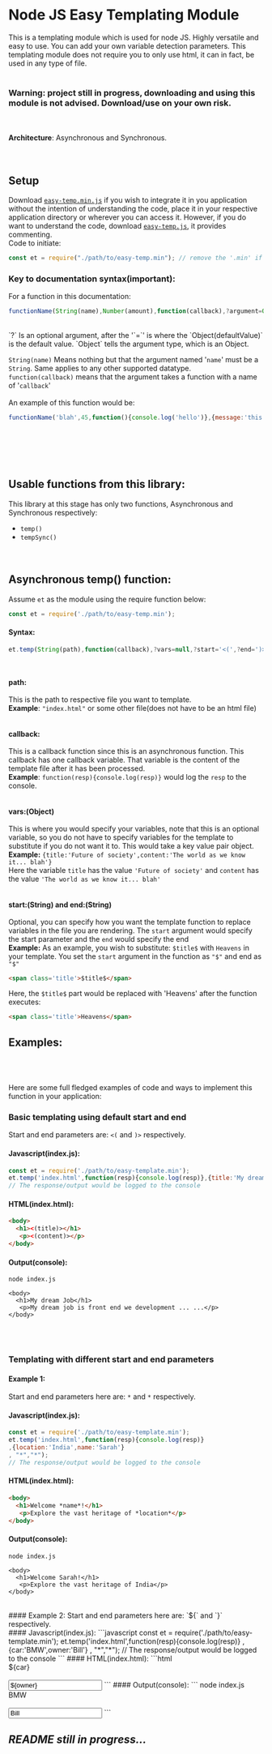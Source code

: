 # Node JS Easy Templating Module
This is a templating module which is used for node JS. Highly versatile and easy to use. You can add your own variable
detection parameters. This templating module does not require you to only use html, it can in fact, be used in any type of file.<br />
<br />
### Warning: project still in progress, downloading and using this module is not advised. Download/use on your own risk.
<br /><br />
**Architecture**: Asynchronous and Synchronous.<br /><br /><br />
## Setup
Download [`easy-temp.min.js`](https://github.com/Teminix/node-js-easy-template/raw/master/easy-temp.min.js) if you wish to integrate it in you application without the intention of understanding the code, place it in your respective application directory or wherever you can access it. However, if you do want to understand the code, download [`easy-temp.js`](https://github.com/Teminix/node-js-easy-template/raw/master/easy-temp.js), it provides commenting.<br />
Code to initiate:
```javascript
const et = require("./path/to/easy-temp.min"); // remove the '.min' if your using uncompressed version
```
### Key to documentation syntax(important):
For a function in this documentation: 
```javascript
functionName(String(name),Number(amount),function(callback),?argument=Object(defaultValue))
```
<br />
`?` Is an optional argument, after the '`=`' is  where the `Object(defaultValue)` is the default value. `Object` tells the argument type, which is an Object.<br />

`String(name)` Means nothing but that the argument named '`name`' must be a `String`. Same applies to any other supported datatype.<br />
`function(callback)` means that the argument takes a function with a name of '`callback`'<br /><br />
An example of this function would be:
```javascript
functionName('blah',45,function(){console.log('hello')},{message:'this is an optional argument'})
```
<br /><br /><br /><br />
## Usable functions from this library:
This library at this stage has only two functions, Asynchronous and Synchronous respectively:
* `temp()`
* `tempSync()`
<br /><br /><br />
## Asynchronous temp() function:
Assume `et` as the module using the require function below:
```javascript
const et = require('./path/to/easy-temp.min');
```
#### Syntax: 
```javascript
et.temp(String(path),function(callback),?vars=null,?start='<(',?end=')>')
```
<br /><br />
**path:**<br /><br />
This is the path to respective file you want to template.<br /> **Example**: `"index.html"` or some other file(does not have to be an html file)<br /><br /><br />
**callback:**<br /><br />
This is a callback function since this is an asynchronous function. This callback has one callback variable. That variable is the content of the template file after it has been processed.<br /> **Example**: `function(resp){console.log(resp)}` would log the `resp` to the console.
<br /><br /><br />
**vars:(Object)**<br /><br />
This is where you would specify your variables, note that this is an optional variable, so you do not have to specify variables for the template to substitute if you do not want it to. This would take a key value pair object. <br />
**Example:** `{title:'Future of society',content:'The world as we know it... blah'}`<br />
Here the variable `title` has the value `'Future of society'` and `content` has the value `'The world as we know it... blah'`<br /><br /><br />
**start:(String) and end:(String)**<br /><br />
Optional, you can specify how you want the template function to replace variables in the file you are rendering. The `start` argument would specify the start parameter and the `end` would specify the end <br />
**Example:**
As an example, you wish to substitute: `$title$` with `Heavens` in your template. You set the `start` argument in the function as `"$"` and end as `"$"`
```html
<span class='title'>$title$</span>
```
Here, the `$title$` part would be replaced with 'Heavens' after the function executes:

```html
<span class='title'>Heavens</span>
```

## Examples:
<br /><br /><br />
Here are some full fledged examples of code and ways to implement this function in your application:
### Basic templating using default start and end
Start and end parameters are: `<(` and `)>` respectively.<br />
#### Javascript(index.js):
```javascript
const et = require('./path/to/easy-template.min');
et.temp('index.html',function(resp){console.log(resp)},{title:'My dream job',content:'My dream job is front end web development ... ...'})
// The response/output would be logged to the console
```
#### HTML(index.html):
```html
<body>
  <h1><(title)></h1>
   <p><(content)></p>
</body>
```
#### Output(console):
```
node index.js

<body>
  <h1>My dream Job</h1>
   <p>My dream job is front end we development ... ...</p>
</body>
```
<br /><br />
### Templating with different start and end parameters
#### Example 1:
Start and end parameters here are: `*` and `*` respectively.<br />
#### Javascript(index.js):
```javascript
const et = require('./path/to/easy-template.min');
et.temp('index.html',function(resp){console.log(resp)}
,{location:'India',name:'Sarah'}
, "*","*");
// The response/output would be logged to the console
```
#### HTML(index.html):
```html
<body>
  <h1>Welcome *name*!</h1>
   <p>Explore the vast heritage of *location*</p>
</body>
```
#### Output(console):
```
node index.js

<body>
  <h1>Welcome Sarah!</h1>
   <p>Explore the vast heritage of India</p>
</body>
```
<br />
#### Example 2:
Start and end parameters here are: `${` and `}` respectively.<br />
#### Javascript(index.js):
```javascript
const et = require('./path/to/easy-template.min');
et.temp('index.html',function(resp){console.log(resp)}
,{car:'BMW',owner:'Bill'}
, "*","*");
// The response/output would be logged to the console
```
#### HTML(index.html):
```html
<body>
  <img>
  <div class="car">${car}</div><br>
  <input type='text' name='owner' value='${owner}'>
</body>
```
#### Output(console):
```
node index.js
<body>
  <img>
  <div class="car">BMW</div><br>
  <input type='text' name='owner' value='Bill'>
</body>
```



## *README still in progress...*
